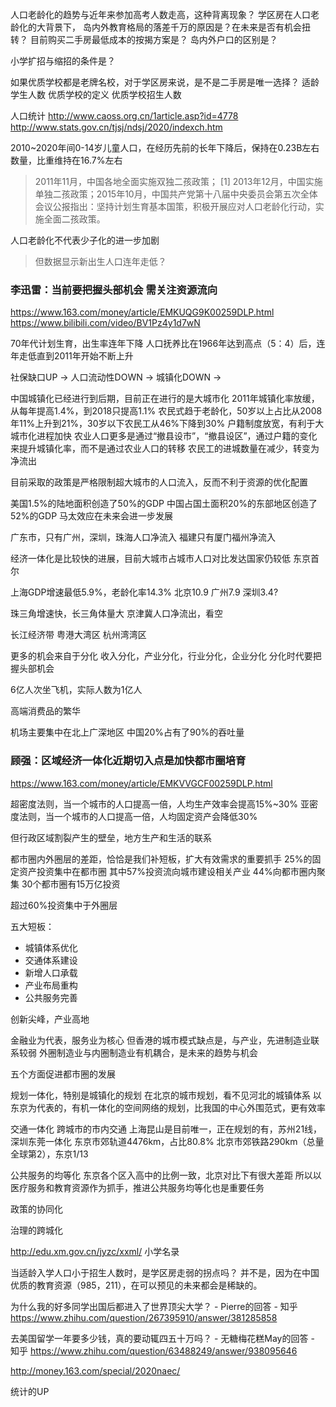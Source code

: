 

人口老龄化的趋势与近年来参加高考人数走高，这种背离现象？
学区房在人口老龄化的大背景下，
岛内外教育格局的落差千万的原因是？在未来是否有机会扭转？
目前购买二手房最低成本的按揭方案是？
岛内外户口的区别是？

小学扩招与缩招的条件是？

如果优质学校都是老牌名校，对于学区房来说，是不是二手房是唯一选择？
适龄学生人数
优质学校的定义
优质学校招生人数


人口统计
http://www.caoss.org.cn/1article.asp?id=4778
http://www.stats.gov.cn/tjsj/ndsj/2020/indexch.htm

2010~2020年间0-14岁儿童人口，在经历先前的长年下降后，保持在0.23B左右数量，比重维持在16.7%左右

> 2011年11月，中国各地全面实施双独二孩政策； [1]  2013年12月，中国实施单独二孩政策；2015年10月，中国共产党第十八届中央委员会第五次全体会议公报指出：坚持计划生育基本国策，积极开展应对人口老龄化行动，实施全面二孩政策。

人口老龄化不代表少子化的进一步加剧

> 但数据显示新出生人口连年走低？

### 李迅雷：当前要把握头部机会 需关注资源流向
https://www.163.com/money/article/EMKUQG9K00259DLP.html
https://www.bilibili.com/video/BV1Pz4y1d7wN

70年代计划生育，出生率连年下降
人口抚养比在1966年达到高点（5：4）后，连年走低直到2011年开始不断上升

社保缺口UP -> 人口流动性DOWN -> 城镇化DOWN -> 

中国城镇化已经进行到后期，目前正在进行的是大城市化
2011年城镇化率放缓，从每年提高1.4%，到2018只提高1.1%
农民式趋于老龄化，50岁以上占比从2008年11%上升到21%，30岁以下农民工从46%下降到30%
户籍制度放宽，有利于大城市化进程加快
农业人口更多是通过“撤县设市”，“撤县设区”，通过户籍的变化来提升城镇化率，而不是通过农业人口的转移
农民工的进城数量在减少，转变为净流出

目前采取的政策是严格限制超大城市的人口流入，反而不利于资源的优化配置

美国1.5%的陆地面积创造了50%的GDP
中国占国土面积20%的东部地区创造了52%的GDP
马太效应在未来会进一步发展

广东市，只有广州，深圳，珠海人口净流入
福建只有厦门福州净流入

经济一体化是比较快的进展，目前大城市占城市人口对比发达国家仍较低
东京首尔

上海GDP增速最低5.9%，老龄化率14.3%
北京10.9
广州7.9
深圳3.4?

珠三角增速快，长三角体量大
京津冀人口净流出，看空 

长江经济带
粤港大湾区
杭州湾湾区

更多的机会来自于分化
收入分化，产业分化，行业分化，企业分化
分化时代要把握头部机会

6亿人次坐飞机，实际人数为1亿人

高端消费品的繁华


机场主要集中在北上广深地区
中国20%占有了90%的吞吐量


### 顾强：区域经济一体化近期切入点是加快都市圈培育
https://www.163.com/money/article/EMKVVGCF00259DLP.html

超密度法则，当一个城市的人口提高一倍，人均生产效率会提高15%~30%
亚密度法则，当一个城市的人口提高一倍，人均固定资产会降低30%

但行政区域割裂产生的壁垒，地方生产和生活的联系

都市圈内外圈层的差距，恰恰是我们补短板，扩大有效需求的重要抓手
25%的固定资产投资集中在都市圈
其中57%投资流向城市建设相关产业
44%向都市圈内聚集
30个都市圈有15万亿投资

超过60%投资集中于外圈层

五大短板：
- 城镇体系优化
- 交通体系建设
- 新增人口承载
- 产业布局重构
- 公共服务完善


创新尖峰，产业高地

金融业为代表，服务业为核心
但香港的城市模式缺点是，与产业，先进制造业联系较弱
外圈制造业与内圈制造业有机耦合，是未来的趋势与机会

五个方面促进都市圈的发展

规划一体化，特别是城镇化的规划
在北京的城市规划，看不见河北的城镇体系
以东京为代表的，有机一体化的空间网络的规划，比我国的中心外围范式，更有效率

交通一体化
跨城市的市内交通
上海昆山是目前唯一，正在规划的有，苏州21线，深圳东莞一体化
东京市郊轨道4476km，占比80.8%
北京市郊铁路290km（总量全球第2），东京1/13

公共服务的均等化
东京各个区入高中的比例一致，北京对比下有很大差距
所以以医疗服务和教育资源作为抓手，推进公共服务均等化也是重要任务

政策的协同化

治理的跨城化





http://edu.xm.gov.cn/jyzc/xxml/
小学名录

当适龄入学人口小于招生人数时，是学区房走弱的拐点吗？
并不是，因为在中国优质的教育资源（985，211），在可以预见的未来都会是稀缺的。

为什么我的好多同学出国后都进入了世界顶尖大学？ - Pierre的回答 - 知乎
https://www.zhihu.com/question/267395910/answer/381285858

去美国留学一年要多少钱，真的要动辄四五十万吗？ - 无糖梅花糕May的回答 - 知乎
https://www.zhihu.com/question/63488249/answer/938095646

http://money.163.com/special/2020naec/


统计的UP